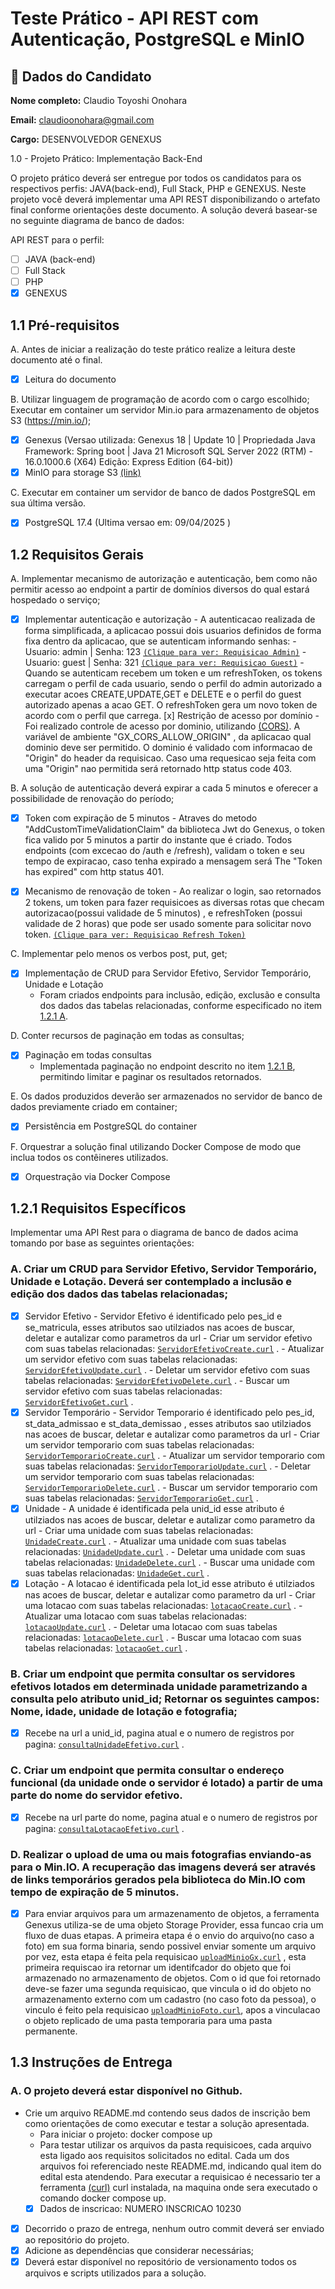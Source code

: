 # Teste Prático - API REST com Autenticação, PostgreSQL e MinIO

## 👤 Dados do Candidato

**Nome completo:** Claudio Toyoshi Onohara

**Email:** claudioonohara@gmail.com

**Cargo:** DESENVOLVEDOR GENEXUS

 1.0 - Projeto Prático: Implementação Back-End

O projeto prático deverá ser entregue por todos os candidatos para os respectivos perfis: JAVA(back-end), Full Stack, PHP e GENEXUS. Neste projeto você deverá implementar uma API REST disponibilizando o artefato final conforme orientações deste documento. A solução deverá basear-se no seguinte diagrama de banco de dados:

API REST para o perfil:
- [ ] JAVA (back-end)
- [ ] Full Stack
- [ ] PHP
- [x] GENEXUS

## 1.1 Pré-requisitos

A. Antes de iniciar a realização do teste prático realize a leitura deste documento até o final.
   - [x] Leitura do documento

B. Utilizar linguagem de programação de acordo com o cargo escolhido; Executar em container um servidor Min.io para armazenamento de objetos S3 (https://min.io/);
   - [x] Genexus (Versao utilizada: Genexus 18 | Update 10 | Propriedada Java Framework: Spring boot | Java 21 Microsoft SQL Server 2022 (RTM) - 16.0.1000.6 (X64)  Edição: Express Edition (64-bit))
   - [x] MinIO para storage S3 [(link)](https://min.io/)

C. Executar em container um servidor de banco de dados PostgreSQL em sua última versão.
   - [x] PostgreSQL 17.4 (Ultima versao em: 09/04/2025 )

## 1.2 Requisitos Gerais

A. Implementar mecanismo de autorização e autenticação, bem como não permitir acesso ao endpoint a partir de domínios diversos do qual estará hospedado o serviço;
   - [x] Implementar autenticação e autorização
         - A autenticacao realizada de forma simplificada, a aplicacao possui dois usuarios definidos de forma fixa dentro da aplicacao, que se autenticam informando senhas:
            - Usuario: admin | Senha: 123 [`(Clique para ver: Requisicao Admin)`](./requisicoes/loginAdmin.curl)
            - Usuario: guest | Senha: 321 [`(Clique para ver: Requisicao Guest)`](./requisicoes/loginGuest.curl)
         - Quando se autenticam recebem um token e um refreshToken, os tokens carregam o perfil de cada usuario,
         sendo o perfil do admin autorizado a executar acoes CREATE,UPDATE,GET e DELETE e 
         o perfil do guest autorizado apenas a acao GET. O refreshToken gera um novo token de acordo com o perfil que carrega. 
    [x] Restrição de acesso por domínio
         - Foi realizado controle de acesso por dominio, utilizando [(CORS)](https://developer.mozilla.org/pt-BR/docs/Web/HTTP/Guides/CORS). A variável de ambiente "GX_CORS_ALLOW_ORIGIN" , da aplicacao qual dominio deve ser permitido. O dominio é validado com informacao de "Origin" do header da requisicao. Caso uma requesicao seja feita com uma "Origin" nao permitida será retornado http status code 403.

B. A solução de autenticação deverá expirar a cada 5 minutos e oferecer a possibilidade de renovação do período;
- [x] Token com expiração de 5 minutos
      - Atraves do metodo "AddCustomTimeValidationClaim" da biblioteca Jwt do Genexus, o token fica valido por 5 minutos a partir do instante que é criado. Todos endpoints (com excecao do /auth e /refresh), validam o token e seu tempo de expiracao, caso tenha expirado a mensagem será The "Token has expired" com http status 401. 

- [x] Mecanismo de renovação de token
      - Ao realizar o login, sao retornados 2 tokens, um token para fazer requisicoes as diversas rotas que checam autorizacao(possui validade
      de 5 minutos) , e refreshToken (possui validade de 2 horas) que pode ser usado somente para solicitar novo token. [`(Clique para ver: Requisicao Refresh Token)`](./requisicoes/refreshToken.curl)

C. Implementar pelo menos os verbos post, put, get;
   - [x] Implementação de CRUD para Servidor Efetivo, Servidor Temporário, Unidade e Lotação
      - Foram criados endpoints para inclusão, edição, exclusão e consulta dos dados das tabelas relacionadas, conforme especificado no item [1.2.1 A](#a-criar-um-crud-para-servidor-efetivo-servidor-temporário-unidade-e-lotação-deverá-ser-contemplado-a-inclusão-e-edição-dos-dados-das-tabelas-relacionadas).

D. Conter recursos de paginação em todas as consultas;
   - [x] Paginação em todas consultas  
      - Implementada paginação no endpoint descrito no item [1.2.1 B](#b-criar-um-endpoint-que-permita-consultar-os-servidores-efetivos-lotados-em-determinada-unidade-parametrizando-a-consulta-pelo-atributo-unid_id-retornar-os-seguintes-campos-nome-idade-unidade-de-lotação-e-fotografia), permitindo limitar e paginar os resultados retornados.

E. Os dados produzidos deverão ser armazenados no servidor de banco de dados previamente criado em container;
   - [x] Persistência em PostgreSQL do container

F. Orquestrar a solução final utilizando Docker Compose de modo que inclua todos os contêineres utilizados.
   - [x] Orquestração via Docker Compose

## 1.2.1 Requisitos Específicos

Implementar uma API Rest para o diagrama de banco de dados acima tomando por base as seguintes orientações:

### A. Criar um CRUD para Servidor Efetivo, Servidor Temporário, Unidade e Lotação. Deverá ser contemplado a inclusão e edição dos dados das tabelas relacionadas;
- [x] Servidor Efetivo
      - Servidor Efetivo é identificado pelo pes_id e se_matricula, esses atributos sao utilziados nas acoes de buscar, deletar e autalizar
      como parametros da url 
      - Criar um servidor efetivo com suas tabelas relacionadas: [`ServidorEfetivoCreate.curl`](./requisicoes/ServidorEfetivoCreate.curl) .
      - Atualizar um servidor efetivo com suas tabelas relacionadas: [`ServidorEfetivoUpdate.curl`](./requisicoes/ServidorEfetivoUpdate.curl) .
      - Deletar um servidor efetivo com suas tabelas relacionadas: [`ServidorEfetivoDelete.curl`](./requisicoes/ServidorEfetivoDelete.curl) .
      - Buscar um servidor efetivo com suas tabelas relacionadas: [`ServidorEfetivoGet.curl`](./requisicoes/ServidorEfetivoGet.curl) .
- [x] Servidor Temporário
      - Servidor Temporario é identificado pelo pes_id, st_data_admissao e st_data_demissao , esses atributos sao utilziados nas acoes de buscar, deletar e autalizar  como parametros da url 
      - Criar um servidor temporario com suas tabelas relacionadas: [`ServidorTemporarioCreate.curl`](./requisicoes/ServidorTemporarioCreate.curl) .
      - Atualizar um servidor temporario com suas tabelas relacionadas: [`ServidorTemporarioUpdate.curl`](./requisicoes/ServidorTemporarioUpdate.curl) .
      - Deletar um servidor temporario com suas tabelas relacionadas: [`ServidorTemporarioDelete.curl`](./requisicoes/ServidorTemporarioDelete.curl) .
      - Buscar um servidor temporario com suas tabelas relacionadas: [`ServidorTemporarioGet.curl`](./requisicoes/ServidorTemporarioGet.curl) .
- [x] Unidade
      - A unidade é identificada pela unid_id esse atributo é utilziados nas acoes de buscar, deletar e autalizar  como parametro da url 
      - Criar uma unidade com suas tabelas relacionadas: [`UnidadeCreate.curl`](./requisicoes/UnidadeCreate.curl) .
      - Atualizar uma unidade com suas tabelas relacionadas: [`UnidadeUpdate.curl`](./requisicoes/UnidadeUpdate.curl) .
      - Deletar uma unidade com suas tabelas relacionadas: [`UnidadeDelete.curl`](./requisicoes/UnidadeDelete.curl) .
      - Buscar uma unidade com suas tabelas relacionadas: [`UnidadeGet.curl`](./requisicoes/UnidadeGet.curl) .
- [x] Lotação
      - A lotacao é identificada pela lot_id esse atributo é utilziados nas acoes de buscar, deletar e autalizar  como parametro da url 
      - Criar uma lotacao com suas tabelas relacionadas: [`lotacaoCreate.curl`](./requisicoes/lotacaoCreate.curl) .
      - Atualizar uma lotacao com suas tabelas relacionadas: [`lotacaoUpdate.curl`](./requisicoes/lotacaoUpdate.curl) .
      - Deletar uma lotacao com suas tabelas relacionadas: [`lotacaoDelete.curl`](./requisicoes/lotacaoDelete.curl) .
      - Buscar uma lotacao com suas tabelas relacionadas: [`lotacaoGet.curl`](./requisicoes/lotacaoGet.curl) .

### B. Criar um endpoint que permita consultar os servidores efetivos lotados em determinada unidade parametrizando a consulta pelo atributo unid_id; Retornar os seguintes campos: Nome, idade, unidade de lotação e fotografia;
- [x] Recebe na url a unid_id, pagina atual e o numero de registros por pagina: [`consultaUnidadeEfetivo.curl`](./requisicoes/consultaUnidadeEfetivo.curl) .

### C. Criar um endpoint que permita consultar o endereço funcional (da unidade onde o servidor é lotado) a partir de uma parte do nome do servidor efetivo. 
- [x] Recebe na url parte do nome, pagina atual e o numero de registros por pagina: [`consultaLotacaoEfetivo.curl`](./requisicoes/consultaLotacaoEfetivo.curl) .

### D. Realizar o upload de uma ou mais fotografias enviando-as para o Min.IO. A recuperação das imagens deverá ser através de links temporários gerados pela biblioteca do Min.IO com tempo de expiração de 5 minutos.
- [x] Para enviar arquivos para um armazenamento de objetos, a ferramenta Genexus utiliza-se de uma objeto Storage Provider, essa funcao cria um fluxo de duas etapas. A primeira etapa é o envio do arquivo(no caso a foto) em sua forma binaria, sendo possivel enviar somente um arquivo por vez, esta etapa é feita pela requisicao [`uploadMinioGx.curl`](./requisicoes/uploadMinioGx.curl) , esta primeira requiscao ira retornar um identifcador do objeto que foi armazenado no armazenamento de objetos. Com o id que foi retornado deve-se fazer uma segunda requisicao, que vincula o id do objeto no armazenamento externo com um cadastro (no caso foto da pessoa), o vinculo é feito pela requisicao [`uploadMinioFoto.curl`](./requisicoes/uploadMinioFoto.curl), apos a vinculacao o objeto replicado de uma pasta temporaria para uma pasta permanente. 


## 1.3 Instruções de Entrega
### A. O projeto deverá estar disponível no Github. 
 - Crie um arquivo README.md contendo seus dados de inscrição bem como orientações de como executar e testar a solução apresentada.
      - Para iniciar o projeto: docker compose up
      - Para testar utilizar os arquivos da pasta requisicoes, cada arquivo esta ligado aos requisitos solicitados no edital. Cada um dos arquivos foi referenciado neste README.md, indicando qual item do edital esta atendendo. Para executar a requisicao é necessario ter a ferramenta [(curl)](https://curl.se/) curl  instalada, na maquina onde sera executado o comando docker compose up.
      - [x] Dados de inscricao: NUMERO INSCRICAO 10230
 - [x] Decorrido o prazo de entrega, nenhum outro commit deverá ser enviado ao repositório do projeto.
 - [x] Adicione as dependências que considerar necessárias;
 - [x] Deverá estar disponível no repositório de versionamento todos os arquivos e scripts utilizados para a solução.
